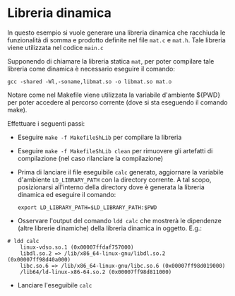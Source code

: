 # Libreria dinamica

In questo esempio si vuole generare una libreria dinamica che racchiuda le funzionalità di somma e prodotto definite nel file ``mat.c`` e ``mat.h``. Tale libreria viene utilizzata nel codice ``main.c``

Supponendo di chiamare la libreria statica ``mat``, per poter compilare tale libreria come dinamica è necessario eseguire il comando:

```gcc -shared -Wl,-soname,libmat.so -o libmat.so mat.o```

Notare come nel Makefile viene utilizzata la variabile d'ambiente ${PWD} per poter accedere al percorso corrente (dove si sta eseguendo il comando make).

Effettuare i seguenti passi:

- Eseguire ``make -f MakefileShLib`` per compilare la libreria
- Eseguire ``make -f MakefileShLib clean`` per rimuovere gli artefatti di compilazione (nel caso rilanciare la compilazione)
- Prima di lanciare il file eseguibile ``calc`` generato, aggiornare la variabile d'ambiente ``LD_LIBRARY_PATH`` con la directory corrente. A tal scopo, posizionarsi all'interno della directory dove è generata la libreria dinamica ed eseguire il comando:

  ``export LD_LIBRARY_PATH=$LD_LIBRARY_PATH:$PWD``

- Osservare l'output del comando ``ldd calc`` che mostrerà le dipendenze (altre librerie dinamiche) della libreria dinamica in oggetto. E.g.:

```
# ldd calc
	linux-vdso.so.1 (0x00007ffdaf757000)
	libdl.so.2 => /lib/x86_64-linux-gnu/libdl.so.2 (0x00007ff98d40a000)
	libc.so.6 => /lib/x86_64-linux-gnu/libc.so.6 (0x00007ff98d019000)
	/lib64/ld-linux-x86-64.so.2 (0x00007ff98d811000)
```
  
- Lanciare l'eseguibile ``calc``
